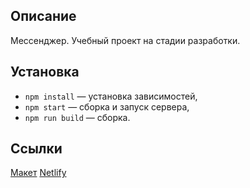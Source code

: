 ## Описание

Мессенджер. Учебный проект на стадии разработки.

## Установка

- `npm install` — установка зависимостей,
- `npm start` — сборка и запуск сервера,
- `npm run build` — сборка.

## Ссылки

[Макет](https://www.figma.com/file/9wrbNzsFrIJsHTGbd6tHj4/Messenger)
[Netlify](https://keen-tesla-b0a4e3.netlify.app/)